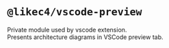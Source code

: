 # `@likec4/vscode-preview`

Private module used by vscode extension.  
Presents architecture diagrams in VSCode preview tab.
